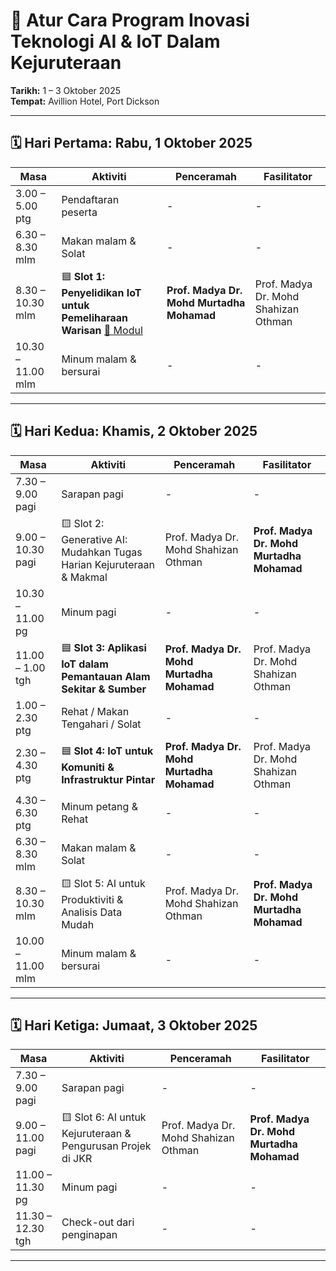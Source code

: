 
# 📅 Atur Cara Program Inovasi Teknologi AI & IoT Dalam Kejuruteraan
**Tarikh:** 1 – 3 Oktober 2025  
**Tempat:** Avillion Hotel, Port Dickson

---

## 🗓️ Hari Pertama: Rabu, 1 Oktober 2025

| Masa              | Aktiviti                                                    | Penceramah                                      | Fasilitator                                     |
|-------------------|-------------------------------------------------------------|--------------------------------------------------|--------------------------------------------------|
| 3.00 – 5.00 ptg   | Pendaftaran peserta                                         | -                                                | -                                                |
| 6.30 – 8.30 mlm   | Makan malam & Solat                                         | -                                                | -                                                |
| 8.30 – 10.30 mlm  | 🟦 **Slot 1: Penyelidikan IoT untuk Pemeliharaan Warisan** [📂 Modul](https://github.com/drMurtadha/JKRIoTAI/blob/main/warisan.md)| **Prof. Madya Dr. Mohd Murtadha Mohamad**        | Prof. Madya Dr. Mohd Shahizan Othman            |
| 10.30 – 11.00 mlm | Minum malam & bersurai                                      | -                                                | -                                                |

---

## 🗓️ Hari Kedua: Khamis, 2 Oktober 2025

| Masa              | Aktiviti                                                            | Penceramah                                      | Fasilitator                                     |
|-------------------|---------------------------------------------------------------------|--------------------------------------------------|--------------------------------------------------|
| 7.30 – 9.00 pagi  | Sarapan pagi                                                        | -                                                | -                                                |
| 9.00 – 10.30 pagi | 🟨 Slot 2: Generative AI: Mudahkan Tugas Harian Kejuruteraan & Makmal | Prof. Madya Dr. Mohd Shahizan Othman             | **Prof. Madya Dr. Mohd Murtadha Mohamad**       |
| 10.30 – 11.00 pg  | Minum pagi                                                          | -                                                | -                                                |
| 11.00 – 1.00 tgh  | 🟦 **Slot 3: Aplikasi IoT dalam Pemantauan Alam Sekitar & Sumber** | **Prof. Madya Dr. Mohd Murtadha Mohamad**        | Prof. Madya Dr. Mohd Shahizan Othman            |
| 1.00 – 2.30 ptg   | Rehat / Makan Tengahari / Solat                                     | -                                                | -                                                |
| 2.30 – 4.30 ptg   | 🟦 **Slot 4: IoT untuk Komuniti & Infrastruktur Pintar**           | **Prof. Madya Dr. Mohd Murtadha Mohamad**        | Prof. Madya Dr. Mohd Shahizan Othman            |
| 4.30 – 6.30 ptg   | Minum petang & Rehat                                                | -                                                | -                                                |
| 6.30 – 8.30 mlm   | Makan malam & Solat                                                 | -                                                | -                                                |
| 8.30 – 10.30 mlm  | 🟨 Slot 5: AI untuk Produktiviti & Analisis Data Mudah             | Prof. Madya Dr. Mohd Shahizan Othman             | **Prof. Madya Dr. Mohd Murtadha Mohamad**       |
| 10.00 – 11.00 mlm | Minum malam & bersurai                                              | -                                                | -                                                |

---

## 🗓️ Hari Ketiga: Jumaat, 3 Oktober 2025

| Masa              | Aktiviti                                                           | Penceramah                                      | Fasilitator                                     |
|-------------------|--------------------------------------------------------------------|--------------------------------------------------|--------------------------------------------------|
| 7.30 – 9.00 pagi  | Sarapan pagi                                                       | -                                                | -                                                |
| 9.00 – 11.00 pagi | 🟨 Slot 6: AI untuk Kejuruteraan & Pengurusan Projek di JKR       | Prof. Madya Dr. Mohd Shahizan Othman             | **Prof. Madya Dr. Mohd Murtadha Mohamad**       |
| 11.00 – 11.30 pg  | Minum pagi                                                         | -                                                | -                                                |
| 11.30 – 12.30 tgh | Check-out dari penginapan                                          | -                                                | -                                                |

---

